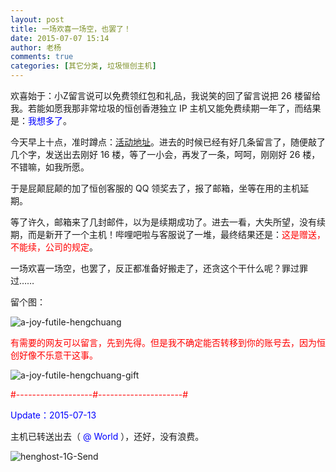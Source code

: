 ```yaml
---
layout: post
title: 一场欢喜一场空，也罢了！
date: 2015-07-07 15:14
author: 老杨
comments: true
categories: [其它分类, 垃圾恒创主机]
---
```

欢喜始于：小Z留言说可以免费领红包和礼品，我说笑的回了留言说把 26 楼留给我。若能如愿我那非常垃圾的恒创香港独立 IP 主机又能免费续期一年了，而结果是：<span style = "color:blue;">我想多了</span>。

<!--more-->

今天早上十点，准时蹲点：<a href="http://www.xiaoz.me/archives/5954" target="_blank">活动地址</a>。进去的时候已经有好几条留言了，随便敲了几个字，发送出去刚好 16 楼，等了一小会，再发了一条，呵呵，刚刚好 26 楼，不错嘛，如我所愿。

于是屁颠屁颠的加了恒创客服的 QQ 领奖去了，报了邮箱，坐等在用的主机延期。

等了许久，邮箱来了几封邮件，以为是续期成功了。进去一看，大失所望，没有续期，而是新开了一个主机！哔哩吧啦与客服说了一堆，最终结果还是：<span style = "color:red;">这是赠送，不能续，公司的规定</span>。

一场欢喜一场空，也罢了，反正都准备好搬走了，还贪这个干什么呢？罪过罪过……

留个图：

<img src="//cyhour.com/wp-content/uploads/2015/07/a-joy-futile-hengchuang.png" alt=" a-joy-futile-hengchuang " />

<span style = "color:red;">有需要的网友可以留言，先到先得。但是我不确定能否转移到你的账号去，因为恒创好像不乐意干这事。</span>

<img src="//cyhour.com/wp-content/uploads/2015/07/a-joy-futile-hengchuang-gift.png" alt=" a-joy-futile-hengchuang-gift " />


<span style = "color:red;">#-------------------#---------------------#</span>

<span style = "color:blue;">Update：2015-07-13</span>

主机已转送出去（<span style = "color:blue;"> @ World </span>），还好，没有浪费。

<img src="//cyhour.com/wp-content/uploads/2015/07/henghost-1G-Send.png" alt=" henghost-1G-Send " />
